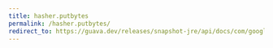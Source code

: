 ```yaml
---
title: hasher.putbytes
permalink: /hasher.putbytes/
redirect_to: https://guava.dev/releases/snapshot-jre/api/docs/com/google/common/hash/Hasher.html#putBytes-byte:A-
---
```

